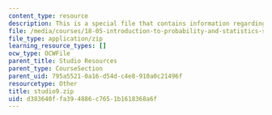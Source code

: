 ```yaml
---
content_type: resource
description: This is a special file that contains information regarding studio 9.
file: /media/courses/18-05-introduction-to-probability-and-statistics-spring-2014/d383640ffa394886c7651b1618368a6f_studio9.zip
file_type: application/zip
learning_resource_types: []
ocw_type: OCWFile
parent_title: Studio Resources
parent_type: CourseSection
parent_uid: 795a5521-0a16-d54d-c4e8-910a0c21496f
resourcetype: Other
title: studio9.zip
uid: d383640f-fa39-4886-c765-1b1618368a6f
---
```

